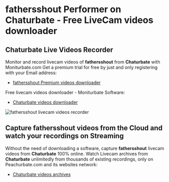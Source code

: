 # fathersshout Performer on Chaturbate - Free LiveCam videos downloader

## Chaturbate Live Videos Recorder

Monitor and record livecam videos of **fathersshout** from **Chaturbate** with Moniturbate.com
Get a premium trial for free by just and only registering with your Email address:
* [fathersshout Premium videos downloader](https://moniturbate.com/request-demo-licence-key.html)

Free livecam videos downloader - Moniturbate Software:
* [Chaturbate videos downloader](https://moniturbate.com/moniturbate-download-software.html)

![fathersshout livecam videos recorder](https://peachurnet.com/templates/moniturbate-software.png)


## Capture fathersshout videos from the Cloud and watch your recordings on Streaming

Without the need of downloading a software, capture **fathersshout** livecam videos from **Chaturbate** 100% online.
Watch Livecam archives from **Chaturbate** unlimitedly from thousands of existing recordings, only on Peachurbate.com and its websites network:
* [Chaturbate videos archives](https://peachurnet.com/)